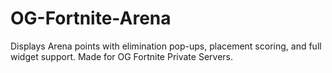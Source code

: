 # OG-Fortnite-Arena
Displays Arena points with elimination pop-ups, placement scoring, and full widget support. Made for OG Fortnite Private Servers.
